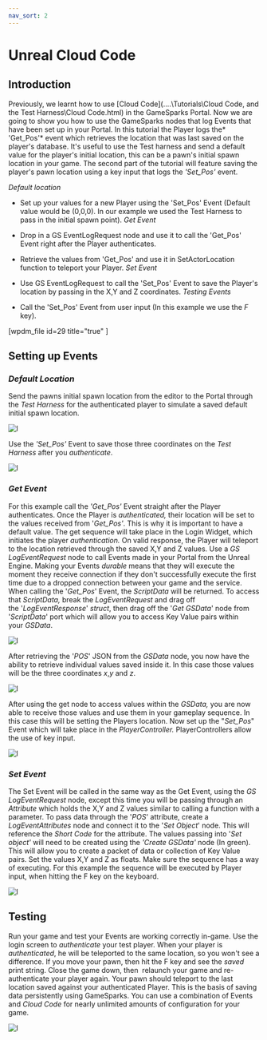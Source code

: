 ```yaml
---
nav_sort: 2
---
```


# Unreal Cloud Code

## Introduction

Previously, we learnt how to use [Cloud Code](..\..\Tutorials\Cloud Code, and the Test Harness\Cloud Code.html) in the GameSparks Portal. Now we are going to show you how to use the GameSparks nodes that log Events that have been set up in your Portal. In this tutorial the Player logs the* 'Get_Pos'* event which retrieves the location that was last saved on the player's database. It's useful to use the Test harness and send a default value for the player's initial location, this can be a pawn's initial spawn location in your game. The second part of the tutorial will feature saving the player's pawn location using a key input that logs the *'Set_Pos'* event.

*Default location*

  * Set up your values for a new Player using the 'Set_Pos' Event (Default value would be (0,0,0). In our example we used the Test Harness to pass in the initial spawn point).
*Get Event*

  * Drop in a GS EventLogRequest node and use it to call the 'Get_Pos' Event right after the Player authenticates.
  * Retrieve the values from 'Get_Pos' and use it in SetActorLocation function to teleport your Player.
*Set Event*

  * Use GS EventLogRequest to call the 'Set_Pos' Event to save the Player's location by passing in the X,Y and Z coordinates.
*Testing Events*

  * Call the 'Set_Pos' Event from user input (In this example we use the *F* key).

[wpdm_file id=29 title="true" ]

## Setting up Events

### *Default Location*

Send the pawns initial spawn location from the editor to the Portal through the *Test Harness* for the authenticated player to simulate a saved default initial spawn location.

![l](img\UR\1.png)

Use the *'Set_Pos'* Event to save those three coordinates on the *Test Harness* after you *authenticate*.

![l](img\UR\2.png)

### *Get Event*

For this example call the *'Get_Pos'* Event straight after the Player authenticates. Once the Player is *authenticated,* their location will be set to the values received from '*Get_Pos'*. This is why it is important to have a default value. The get sequence will take place in the Login Widget, which initiates the player *authentication.* On valid response, the Player will teleport to the location retrieved through the saved X,Y and Z values. Use a *GS LogEventRequest* node to call Events made in your Portal from the Unreal Engine. Making your Events *durable* means that they will execute the moment they receive connection if they don't successfully execute the first time due to a dropped connection between your game and the service. When calling the '*Get_Pos*' Event, the *ScriptData* will be returned. To access that *ScriptData,* break the *LogEventRequest* and drag off the '*LogEventResponse*' *struct*, then drag off the '*Get GSData*' node from '*ScriptData*' port which will allow you to access Key Value pairs within your *GSData*.

![l](img\UR\3.png)

After retrieving the '*POS*' JSON from the *GSData* node, you now have the ability to retrieve individual values saved inside it. In this case those values will be the three coordinates *x*,*y* and *z*.

![l](img\UR\4.png)

After using the get node to access values within the *GSData,* you are now able to receive those values and use them in your gameplay sequence. In this case this will be setting the Players location. Now set up the "*Set_Pos*" Event which will take place in the *PlayerController.* PlayerControllers allow the use of key input.

![l](img\UR\5.png)

### *Set Event*

The Set Event will be called in the same way as the Get Event, using the *GS LogEventRequest* node, except this time you will be passing through an *Attribute* which holds the X,Y and Z values similar to calling a function with a parameter. To pass data through the '*POS*' attribute, create a *LogEventAttributes* node and connect it to the '*Set Object*' node. This will reference the *Short Code* for the attribute. The values passing into '*Set object'* will need to be created using the *'Create GSData'* node (In green). This will allow you to create a packet of data or collection of Key Value pairs. Set the values X,Y and Z as floats. Make sure the sequence has a way of executing. For this example the sequence will be executed by Player input, when hitting the F key on the keyboard.

![l](img\UR\6.png)

## Testing

Run your game and test your Events are working correctly in-game. Use the login screen to *authenticate* your test player. When your player is *authenticated*, he will be teleported to the same location, so you won't see a difference. If you move your pawn, then hit the F key and see the *saved* print string. Close the game down, then  relaunch your game and re-authenticate your player again. Your pawn should teleport to the last location saved against your authenticated Player. This is the basis of saving data persistently using GameSparks. You can use a combination of Events and *Cloud Code* for nearly unlimited amounts of configuration for your game.

![l](img\UR\7.gif)
